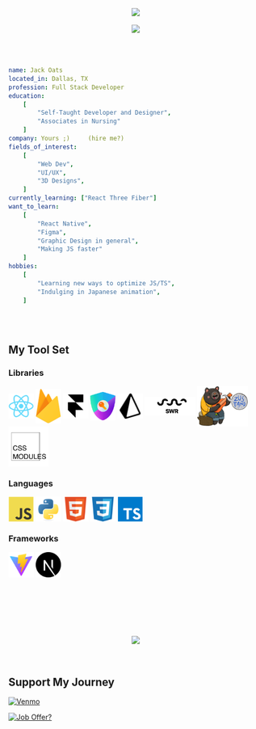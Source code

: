 <p align="center">
<img 
    src="https://readme-typing-svg.demolab.com?font=&weight=500&pause=1000&color=F7F7F7&background=02020200&vCenter=true&width=432&lines=Sup'+Fellow+Computer+Nerds;I'm+Oats%3A+a+Software+Developer"
/>
</p>
<p align='center'>
    <img 
        src="https://bestanimations.com/media/peripherals/1656358316computer-monitor-animated-gif-4.gif"
    />
</p>

<br/>
<br/>

```yaml
name: Jack Oats
located_in: Dallas, TX
profession: Full Stack Developer
education:
    [
        "Self-Taught Developer and Designer",
        "Associates in Nursing"
    ]
company: Yours ;)     (hire me?)
fields_of_interest:
    [
        "Web Dev",
        "UI/UX",
        "3D Designs",
    ]
currently_learning: ["React Three Fiber"]
want_to_learn: 
    [
        "React Native",
        "Figma",
        "Graphic Design in general",
        "Making JS faster"
    ]
hobbies: 
    [
        "Learning new ways to optimize JS/TS",
        "Indulging in Japanese animation",
    ]
```

<br/>
<br/>

<h2>
    My Tool Set
</h2>

### Libraries
<img 
    align="center"
    src="https://raw.githubusercontent.com/devicons/devicon/1119b9f84c0290e0f0b38982099a2bd027a48bf1/icons/react/react-original.svg"
    alt="React"
    width="50"
/>
<img
    align="center"
    src="public/firebaseIcon.svg"
    alt="Firebase"
    width="50"
/>
<img
    align="center"
    src="public/framerIcon.svg"
    alt="Framer Motion"
    width="50"
/>
<img
    align="center"
    src="public/nextauth.png"
    alt="Auth.js"
    width="50"
/>
<img
    align="center"
    src="public/prisma.svg"
    alt="Prisma"
    width="50"
/>
<img
    align="center"
    src="public/swrIcon.svg"
    alt="SWR"
    width="100"
/>
<img
    align="center"
    src="public/zustandIcon.png"
    alt="Zustand"
    width="100"
/> 
<img
    align="center"
    src="public/cssModuleIcon.svg"
    alt="CSSModule"
    width=80
/>

### Languages
<img
    align="center"
    src="https://raw.githubusercontent.com/devicons/devicon/1119b9f84c0290e0f0b38982099a2bd027a48bf1/icons/javascript/javascript-original.svg"
    alt="Javascript"
    width="50"
/>
<img
    align="center"
    src="https://raw.githubusercontent.com/devicons/devicon/1119b9f84c0290e0f0b38982099a2bd027a48bf1/icons/python/python-original.svg"
    alt="Python"
    width="50"
/>
<img
    align="center"
    src="https://raw.githubusercontent.com/devicons/devicon/1119b9f84c0290e0f0b38982099a2bd027a48bf1/icons/html5/html5-original.svg"
    alt="HTML"
    width="50"
/>
<img
    align="center"
    src="https://raw.githubusercontent.com/devicons/devicon/1119b9f84c0290e0f0b38982099a2bd027a48bf1/icons/css3/css3-original.svg"
    alt="CSS"
    width="50"
/>
<img
    align="center"
    src="https://raw.githubusercontent.com/devicons/devicon/1119b9f84c0290e0f0b38982099a2bd027a48bf1/icons/typescript/typescript-plain.svg"
    alt="Typescript"
    width="50"
/>
</p>

### Frameworks
<img 
    src="public/viteIcon.svg"
    alt="Vite"
    width="50"
/>
<img
    src="public/nextjsIcon.svg"
    width=50
    alt="NextJS"
/>

<br/>
<br/>
<br/>
<br/>
<br/>

<p align="center">
<img 
    align=""
    src="https://github-readme-streak-stats.herokuapp.com?user=oatsprogramming&hide_border=true&theme=dark&currStreakLabel=FFFFFF&sideLabels=FFFFFF&currStreakNum=FFFFFF&dates=FFFFFF&sideNums=FFFFFF&fire=f04848&ring=f04848&stroke=FFFFFFFF"
/>
</p>

<br/>

## Support My Journey
[![Venmo](https://img.shields.io/badge/Venmo-00457C?style=for-the-badge)](https://venmo.com/u/OatsProgramming)

[![Job Offer?](https://img.shields.io/badge/job%20offer%3F-000?style=for-the-badge)](https://oatsprogramming-portfolio.vercel.app/)
